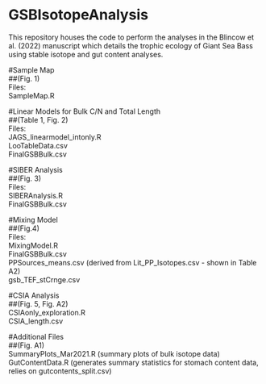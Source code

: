 # GSBIsotopeAnalysis
This repository houses the code to perform the analyses in the Blincow et al. (2022) manuscript which details the trophic ecology of Giant Sea Bass using stable isotope and gut content analyses.

#Sample Map   
##(Fig. 1)  
Files:  
SampleMap.R

#Linear Models for Bulk C/N and Total Length  
##(Table 1, Fig. 2)  
Files:   
JAGS_linearmodel_intonly.R  
LooTableData.csv  
FinalGSBBulk.csv  
  
#SIBER Analysis  
##(Fig. 3)  
Files:  
SIBERAnalysis.R  
FinalGSBBulk.csv  
  
#Mixing Model  
##(Fig.4)  
Files:  
MixingModel.R  
FinalGSBBulk.csv  
PPSources_means.csv (derived from Lit_PP_Isotopes.csv - shown in Table A2)  
gsb_TEF_stCrnge.csv  

#CSIA Analysis  
##(Fig. 5, Fig. A2)  
CSIAonly_exploration.R  
CSIA_length.csv  
  
#Additional Files  
##(Fig. A1)  
SummaryPlots_Mar2021.R (summary plots of bulk isotope data)  
GutContentData.R (generates summary statistics for stomach content data, relies on gutcontents_split.csv)  
